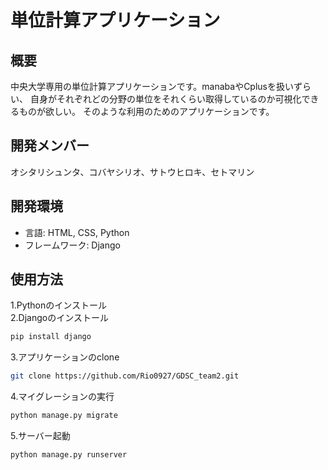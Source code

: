 # 単位計算アプリケーション
## 概要
中央大学専用の単位計算アプリケーションです。manabaやCplusを扱いずらい、
自身がそれぞれどの分野の単位をそれくらい取得しているのか可視化できるものが欲しい。
そのような利用のためのアプリケーションです。

## 開発メンバー
オシタリシュンタ、コバヤシリオ、サトウヒロキ、セトマリン

## 開発環境
- 言語: HTML, CSS, Python
- フレームワーク: Django

## 使用方法
1.Pythonのインストール<br>
2.Djangoのインストール<br>
```bash
pip install django
```
3.アプリケーションのclone
```bash
git clone https://github.com/Rio0927/GDSC_team2.git
```
4.マイグレーションの実行
```bash
python manage.py migrate
```

5.サーバー起動
```bash
python manage.py runserver
```
